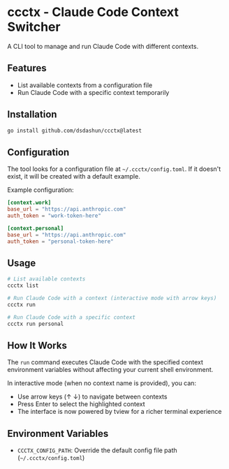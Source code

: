 # ccctx - Claude Code Context Switcher

A CLI tool to manage and run Claude Code with different contexts.

## Features

- List available contexts from a configuration file
- Run Claude Code with a specific context temporarily

## Installation

```bash
go install github.com/dsdashun/ccctx@latest
```

## Configuration

The tool looks for a configuration file at `~/.ccctx/config.toml`. If it doesn't exist, it will be created with a default example.

Example configuration:

```toml
[context.work]
base_url = "https://api.anthropic.com"
auth_token = "work-token-here"

[context.personal]
base_url = "https://api.anthropic.com"
auth_token = "personal-token-here"
```

## Usage

```bash
# List available contexts
ccctx list

# Run Claude Code with a context (interactive mode with arrow keys)
ccctx run

# Run Claude Code with a specific context
ccctx run personal
```

## How It Works

The `run` command executes Claude Code with the specified context environment variables without affecting your current shell environment.

In interactive mode (when no context name is provided), you can:
- Use arrow keys (↑ ↓) to navigate between contexts
- Press Enter to select the highlighted context
- The interface is now powered by tview for a richer terminal experience

## Environment Variables

- `CCCTX_CONFIG_PATH`: Override the default config file path (`~/.ccctx/config.toml`)
